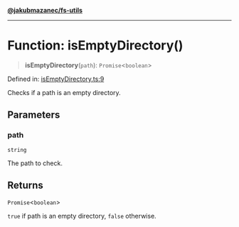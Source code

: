 [**@jakubmazanec/fs-utils**](../README.md)

---

# Function: isEmptyDirectory()

> **isEmptyDirectory**(`path`): `Promise`\<`boolean`\>

Defined in:
[isEmptyDirectory.ts:9](https://github.com/jakubmazanec/tools/blob/026d472564678641afd0039e9c07d936f221ca46/packages/fs-utils/source/isEmptyDirectory.ts#L9)

Checks if a path is an empty directory.

## Parameters

### path

`string`

The path to check.

## Returns

`Promise`\<`boolean`\>

`true` if path is an empty directory, `false` otherwise.
